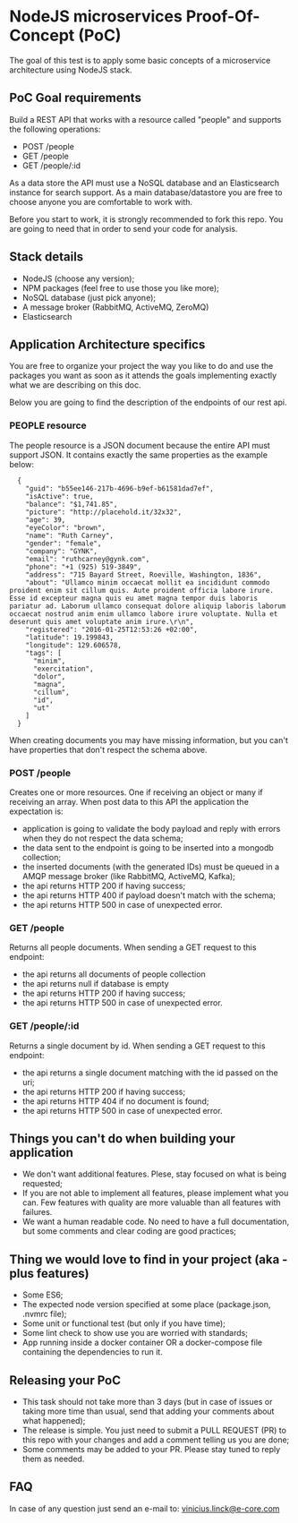 # NodeJS microservices Proof-Of-Concept (PoC)

The goal of this test is to apply some basic concepts of a microservice architecture using NodeJS stack.

## PoC Goal requirements

Build a REST API that works with a resource called "people" and supports the following operations:
* POST /people
* GET /people
* GET /people/:id

As a data store the API must use a NoSQL database and an Elasticsearch instance for search support. As a main database/datastore you are free to choose anyone you are comfortable to work with. 

Before you start to work, it is strongly recommended to fork this repo. You are going to need that in order to send your code for analysis.

## Stack details
* NodeJS (choose any version);
* NPM packages (feel free to use those you like more);
* NoSQL database (just pick anyone);
* A message broker (RabbitMQ, ActiveMQ, ZeroMQ)
* Elasticsearch

## Application Architecture specifics

You are free to organize your project the way you like to do and use the packages you want as soon as it attends the goals implementing exactly what we are describing on this doc.

Below you are going to find the description of the endpoints of our rest api.

### PEOPLE resource

The people resource is a JSON document because the entire API must support JSON. It contains exactly the same properties as the example below:
```
  {
    "guid": "b55ee146-217b-4696-b9ef-b61581dad7ef",
    "isActive": true,
    "balance": "$1,741.85",
    "picture": "http://placehold.it/32x32",
    "age": 39,
    "eyeColor": "brown",
    "name": "Ruth Carney",
    "gender": "female",
    "company": "GYNK",
    "email": "ruthcarney@gynk.com",
    "phone": "+1 (925) 519-3849",
    "address": "715 Bayard Street, Roeville, Washington, 1836",
    "about": "Ullamco minim occaecat mollit ea incididunt commodo proident enim sit cillum quis. Aute proident officia labore irure. Esse id excepteur magna quis eu amet magna tempor duis laboris pariatur ad. Laborum ullamco consequat dolore aliquip laboris laborum occaecat nostrud anim enim ullamco labore irure voluptate. Nulla et deserunt quis amet voluptate anim irure.\r\n",
    "registered": "2016-01-25T12:53:26 +02:00",
    "latitude": 19.199843,
    "longitude": 129.606578,
    "tags": [
      "minim",
      "exercitation",
      "dolor",
      "magna",
      "cillum",
      "id",
      "ut"
    ]
  }
```

When creating documents you may have missing information, but you can't have properties that don't respect the schema above.

### POST /people

Creates one or more resources. One if receiving an object or many if receiving an array. When post data to this API the application the expectation is:
* application is going to validate the body payload and reply with errors when they do not respect the data schema;
* the data sent to the endpoint is going to be inserted into a mongodb collection;
* the inserted documents (with the generated IDs) must be queued in a AMQP message broker (like RabbitMQ, ActiveMQ, Kafka);
* the api returns HTTP 200 if having success;
* the api returns HTTP 400 if payload doesn't match with the schema;
* the api returns HTTP 500 in case of unexpected error.

### GET /people

Returns all people documents. When sending a GET request to this endpoint:
* the api returns all documents of people collection
* the api returns null if database is empty
* the api returns HTTP 200 if having success;
* the api returns HTTP 500 in case of unexpected error.

### GET /people/:id

Returns a single document by id. When sending a GET request to this endpoint:
* the api returns a single document matching with the id passed on the uri;
* the api returns HTTP 200 if having success;
* the api returns HTTP 404 if no document is found;
* the api returns HTTP 500 in case of unexpected error.

## Things you can't do when building your application
* We don't want additional features. Plese, stay focused on what is being requested;
* If you are not able to implement all features, please implement what you can. Few features with quality are more valuable than all features with failures.
* We want a human readable code. No need to have a full documentation, but some comments and clear coding are good practices;

## Thing we would love to find in your project (aka - plus features)
* Some ES6;
* The expected node version specified at some place (package.json, .nvmrc file);
* Some unit or functional test (but only if you have time);
* Some lint check to show use you are worried with standards;
* App running inside a docker container OR a docker-compose file containing the dependencies to run it.

## Releasing your PoC
* This task should not take more than 3 days (but in case of issues or taking more time than usual, send that adding your comments about what happened);
* The release is simple. You just need to submit a PULL REQUEST (PR) to this repo with your changes and add a comment telling us you are done;
* Some comments may be added to your PR. Please stay tuned to reply them as needed.

## FAQ

In case of any question just send an e-mail to: vinicius.linck@e-core.com
